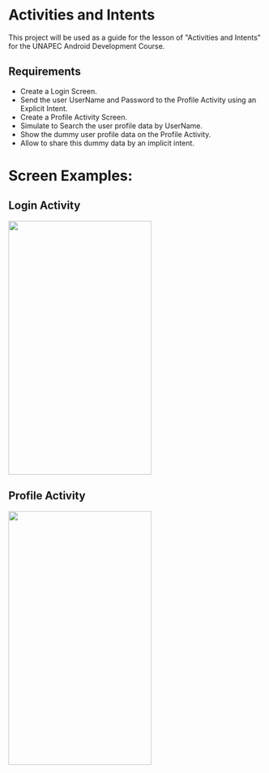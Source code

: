 # Activities and Intents 

This project will be used as a guide for the lesson of "Activities and Intents" for the UNAPEC Android Development Course.

## Requirements

+ Create a Login Screen.
+ Send the user UserName and Password to the Profile Activity using an Explicit Intent.
+ Create a Profile Activity Screen.
+ Simulate to Search the user profile data by UserName.
+ Show the dummy user profile data on the Profile Activity.
+ Allow to share this dummy data by an implicit intent.

# Screen Examples:

## Login Activity
<img src="https://raw.githubusercontent.com/wilsonrc/Activities/master/ScreentShots/LoginScreenShot.PNG" align="center" height="500px" width="282px"/>

## Profile Activity
<img src="https://raw.githubusercontent.com/wilsonrc/Activities/master/ScreentShots/ProfileScreenShot.png" align="center" height="500px" width="282px"/>
